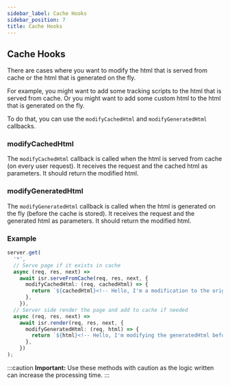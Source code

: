 ```yaml
---
sidebar_label: Cache Hooks
sidebar_position: 7
title: Cache Hooks
---
```


## Cache Hooks

There are cases where you want to modify the html that is served from cache or the html that is generated on the fly.

For example, you might want to add some tracking scripts to the html that is served from cache. Or you might want to add some custom html to the html that is generated on the fly.

To do that, you can use the `modifyCachedHtml` and `modifyGeneratedHtml` callbacks.

### modifyCachedHtml

The `modifyCachedHtml` callback is called when the html is served from cache (on every user request). It receives the request and the cached html as parameters. It should return the modified html.

### modifyGeneratedHtml

The `modifyGeneratedHtml` callback is called when the html is generated on the fly (before the cache is stored). It receives the request and the generated html as parameters. It should return the modified html.

### Example

```ts
server.get(
  '*',
  // Serve page if it exists in cache
  async (req, res, next) =>
    await isr.serveFromCache(req, res, next, {
      modifyCachedHtml: (req, cachedHtml) => {
        return `${cachedHtml}<!-- Hello, I'm a modification to the original cache! -->`;
      },
    }),
  // Server side render the page and add to cache if needed
  async (req, res, next) =>
    await isr.render(req, res, next, {
      modifyGeneratedHtml: (req, html) => {
        return `${html}<!-- Hello, I'm modifying the generatedHtml before caching it! -->`;
      },
    })
);
```

:::caution **Important:**
Use these methods with caution as the logic written can increase the processing time.
:::
